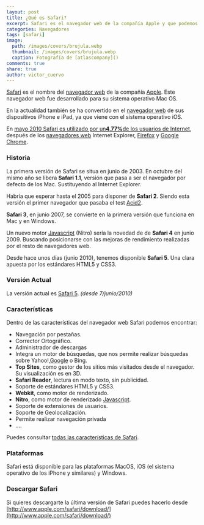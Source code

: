 ```yaml
---
layout: post
title: ¿Qué es Safari?
excerpt: Safari es el navegador web de la compañía Apple y que podemos encontrar en sus Mac, iPhone e iPads.
categories: Navegadores
tags: [safari]
image:
  path: /images/covers/brujula.webp
  thumbnail: /images/covers/brujula.webp
  caption: Fotografía de [atlascompany]()
comments: true
share: true
author: victor_cuervo
---
```


[Safari](http://www.apple.com/safari/) es el nombre del [navegador web](https://www.ayudaenlaweb.com/navegadores/que-es-un-navegador/) de la compañía [Apple](http://www.apple.com/). Este navegador web fue desarrollado para su sistema operativo Mac OS.


En la actualidad también se ha convertido en el [navegador web](https://www.ayudaenlaweb.com/navegadores/que-es-un-navegador/) de sus dispositivos iPhone e iPad, ya que viene con el sistema operativo iOS.


En [mayo 2010 Safari es utilizado por un](http://aulambra.lineadecodigo.com/novedades/navegadores/uso-de-los-navegadores-mayo-2010/)[**4,77%**](http://aulambra.lineadecodigo.com/novedades/navegadores/uso-de-los-navegadores-mayo-2010/)[de los usuarios de Internet](http://aulambra.lineadecodigo.com/novedades/navegadores/uso-de-los-navegadores-mayo-2010/), después de los [navegadores web](https://www.ayudaenlaweb.com/navegadores/que-es-un-navegador/) Internet Explorer, [Firefox](https://www.ayudaenlaweb.com/navegadores/que-es-firefox/) y [Google Chrome](https://www.ayudaenlaweb.com/navegadores/que-es-google-chrome/).


### Historia


La primera versión de Safari se situa en junio de 2003. En octubre del mismo año se libera **Safari 1.1**, versión que pasa a ser el navegador por defecto de los Mac. Sustituyendo al Internet Explorer.


Habría que esperar hasta el 2005 para disponer de **Safari 2**. Siendo esta versión el primer navegador que pasaba el test [Acid2](http://es.wikipedia.org/wiki/Acid2).


**Safari 3**, en junio 2007, se convierte en la primera versión que funciona en Mac y en Windows.


Un nuevo motor [Javascript](http://www.manualweb.net/tutorial-javascript/) (Nitro) sería la novedad de de **Safari 4** en junio 2009. Buscando posicionarse con las mejoras de rendimiento realizadas por el resto de navegadores web.


Desde hace unos días (junio 2010), tenemos disponible **Safari 5**. Una clara apuesta por los estándares HTML5 y CSS3.


### Versión Actual


La versión actual es [Safari 5](http://www.apple.com/safari/download/). _(desde 7/junio/2010)_


### Características


Dentro de las características del navegador web Safari podemos encontrar:

- Navegación por pestañas.
- Corrector Ortográfico.
- Administrador de descargas
- Integra un motor de búsquedas, que nos permite realizar búsquedas sobre Yahoo!,[Google](https://www.ayudaenlaweb.com/buscadores/que-es-google/) o Bing.
- **Top Sites**, como gestor de los sitios más visitados desde el navegador. Su visualización es en 3D.
- **Safari Reader**, lectura en modo texto, sin publicidad.
- Soporte de estándares HTML5 y CSS3.
- **Webkit**, como motor de renderizado.
- **Nitro**, como motor de renderizado [Javascript](http://www.manualweb.net/tutorial-javascript/).
- Soporte de extensiones de usuarios.
- Soporte de Geolocalización.
- Permite realizar navegación privada
- ….

Puedes consultar [todas las características de Safari](http://www.apple.com/es/safari/what-is.html).


### Plataformas


Safari está disponible para las plataformas MacOS, iOS (el sistema operativo de los iPhone y similares) y Windows.


### Descargar Safari


Si quieres descargarte la última versión de Safari puedes hacerlo desde [http://www.apple.com/safari/download/](http://www.apple.com/safari/download/)

